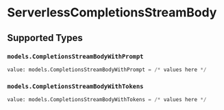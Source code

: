 # ServerlessCompletionsStreamBody


## Supported Types

### `models.CompletionsStreamBodyWithPrompt`

```python
value: models.CompletionsStreamBodyWithPrompt = /* values here */
```

### `models.CompletionsStreamBodyWithTokens`

```python
value: models.CompletionsStreamBodyWithTokens = /* values here */
```

